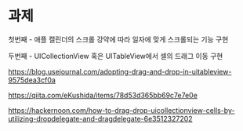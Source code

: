 # 과제
첫번째 - 애플 캘린더의 스크롤 강약에 따라 일자에 맞게 스크롤되는 기능 구현

두번째 - UICollectionView 혹은 UITableView에서 셀의 드래그 이동 구현

https://blog.usejournal.com/adopting-drag-and-drop-in-uitableview-9575dea3cf0a

https://qiita.com/eKushida/items/78d53d365bb69c7e7e0e

https://hackernoon.com/how-to-drag-drop-uicollectionview-cells-by-utilizing-dropdelegate-and-dragdelegate-6e3512327202
